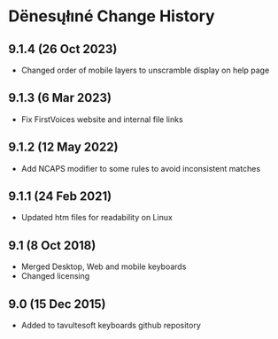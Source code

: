 Dënesųłıné Change History
============================
9.1.4 (26 Oct 2023)
-------------------
* Changed order of mobile layers to unscramble display on help page

9.1.3 (6 Mar 2023)
-------------------
* Fix FirstVoices website and internal file links

9.1.2 (12 May 2022)
-------------------
* Add NCAPS modifier to some rules to avoid inconsistent matches

9.1.1 (24 Feb 2021)
-------------------
* Updated htm files for readability on Linux

9.1 (8 Oct 2018)
-------------------
* Merged Desktop, Web and mobile keyboards
* Changed licensing

9.0 (15 Dec 2015)
-------------------

* Added to tavultesoft keyboards github repository
